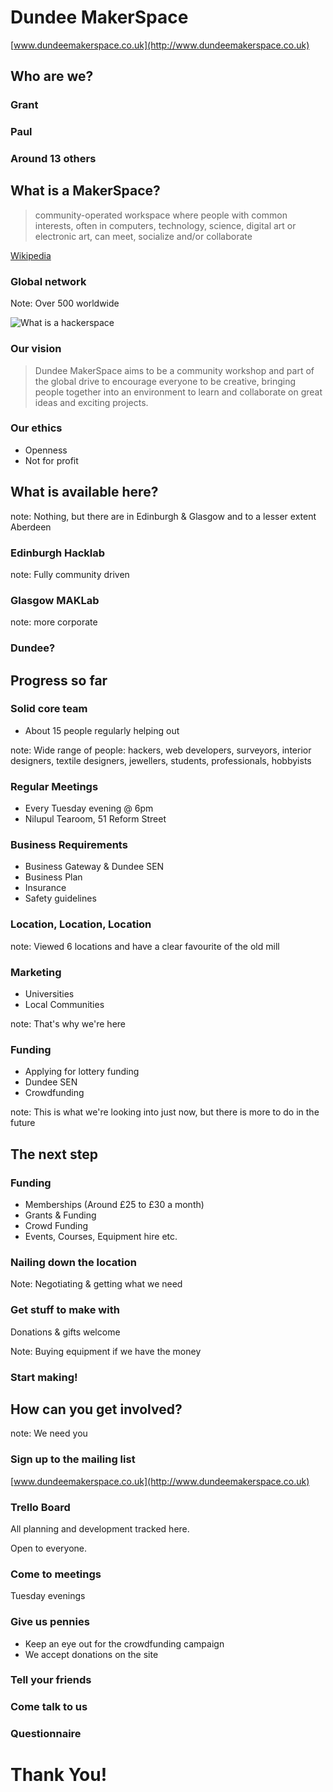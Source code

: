 # Dundee MakerSpace

[www.dundeemakerspace.co.uk](http://www.dundeemakerspace.co.uk)


## Who are we?

### Grant

### Paul

### Around 13 others



## What is a MakerSpace?


> community-operated workspace where people with common interests, often in computers, technology, science, digital art or electronic art, can meet, socialize and/or collaborate

[Wikipedia](https://en.wikipedia.org/wiki/Makerspace)


### Global network

Note: Over 500 worldwide


![What is a hackerspace](http://i.imgur.com/wn0PL.jpg)


### Our vision

> Dundee MakerSpace aims to be a community workshop and part of the global drive to encourage everyone to be creative, bringing people together into an environment to learn and collaborate on great ideas and exciting projects.


### Our ethics

- Openness
- Not for profit



## What is available here?

note: Nothing, but there are in Edinburgh & Glasgow and to a lesser extent Aberdeen


### Edinburgh Hacklab

note: Fully community driven


<!-- .slide: data-background="img/Hacklab%20Visit%20Edinburgh%20001.jpg" style="background: none;" -->


<!-- .slide: data-background="img/Hacklab%20Visit%20Edinburgh%20002.jpg" style="background: none;" -->


<!-- .slide: data-background="img/Hacklab%20Visit%20Edinburgh%20003.jpg" style="background: none;" -->


<!-- .slide: data-background="img/Hacklab%20Visit%20Edinburgh%20004.jpg" style="background: none;" -->


<!-- .slide: data-background="img/Hacklab%20Visit%20Edinburgh%20005.jpg" style="background: none;" -->


<!-- .slide: data-background="img/Hacklab%20Visit%20Edinburgh%20006.jpg" style="background: none;" -->


<!-- .slide: data-background="img/Hacklab%20Visit%20Edinburgh%20007.jpg" style="background: none;" -->


<!-- .slide: data-background="img/Hacklab%20Visit%20Edinburgh%20008.jpg" style="background: none;" -->


<!-- .slide: data-background="img/Hacklab%20Visit%20Edinburgh%20009.jpg" style="background: none;" -->


<!-- .slide: data-background="img/Hacklab%20Visit%20Edinburgh%20010.jpg" style="background: none;" -->


<!-- .slide: data-background="img/Hacklab%20Visit%20Edinburgh%20011.jpg" style="background: none;" -->


<!-- .slide: data-background="img/Hacklab%20Visit%20Edinburgh%20012.jpg" style="background: none;" -->


### Glasgow MAKLab

note: more corporate


### Dundee?



## Progress so far


### Solid core team

- About 15 people regularly helping out

note: Wide range of people: hackers, web developers, surveyors, interior designers, textile designers, jewellers, students, professionals, hobbyists


### Regular Meetings

- Every Tuesday evening @ 6pm
- Nilupul Tearoom, 51 Reform Street


### Business Requirements

- Business Gateway & Dundee SEN
- Business Plan
- Insurance
- Safety guidelines


### Location, Location, Location

note: Viewed 6 locations and have a clear favourite of the old mill


### Marketing

- Universities
- Local Communities

note: That's why we're here


### Funding

- Applying for lottery funding
- Dundee SEN
- Crowdfunding

note: This is what we're looking into just now, but there is more to do in the future



## The next step


### Funding

- Memberships (Around &pound;25 to &pound;30 a month)
- Grants & Funding
- Crowd Funding
- Events, Courses, Equipment hire etc.


### Nailing down the location

Note: Negotiating & getting what we need


### Get stuff to make with

Donations & gifts welcome

Note: Buying equipment if we have the money


### Start making!



## How can you get involved?

note: We need you


### Sign up to the mailing list

[www.dundeemakerspace.co.uk](http://www.dundeemakerspace.co.uk)


### Trello Board

All planning and development tracked here.

Open to everyone.


### Come to meetings

Tuesday evenings


### Give us pennies

- Keep an eye out for the crowdfunding campaign
- We accept donations on the site


### Tell your friends


### Come talk to us


### Questionnaire



# Thank You!
